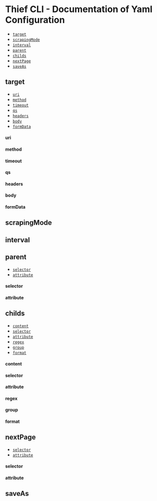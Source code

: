 Thief CLI - Documentation of Yaml Configuration
=========

<!-- configs -->
* [`target`](#target)
* [`scrapingMode`](#scrapingMode)
* [`interval`](#interval)
* [`parent`](#parent)
* [`childs`](#childs)
* [`nextPage`](#nextPage)
* [`saveAs`](#saveAs)

## target
* [`uri`](#uri)
* [`method`](#method)
* [`timeout`](#timeout)
* [`qs`](#qs)
* [`headers`](#headers)
* [`body`](#body)
* [`formData`](#formData)

#### uri

#### method

#### timeout

#### qs

#### headers

#### body

#### formData

## scrapingMode

## interval

## parent
* [`selector`](#selector)
* [`attribute`](#attribute)

#### selector

#### attribute

## childs
* [`content`](#content)
* [`selector`](#selector)
* [`attribute`](#attribute)
* [`regex`](#regex)
* [`group`](#group)
* [`format`](#format)

#### content

#### selector

#### attribute

#### regex

#### group

#### format

## nextPage
* [`selector`](#selector)
* [`attribute`](#attribute)

#### selector

#### attribute

## saveAs
<!-- configsstop -->